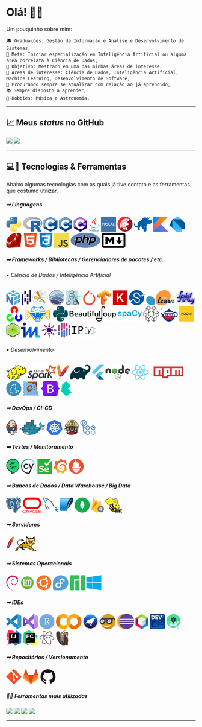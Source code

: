 <h1>Olá! &#x1F44B;&#x1F604;</h1>

Um pouquinho sobre mim:

    🎓 Graduações: Gestão da Informação e Análise e Desenvolvimento de Sistemas;
    🔬 Meta: Iniciar especialização em Inteligência Artificial ou alguma área correlata à Ciência de Dados;
    🔭 Objetivo: Mestrado em uma das minhas áreas de interesse;
    🤖 Áreas de interesse: Ciência de Dados, Inteligência Artificial, Machine Learning, Desenvolvimento de Software;
    📑 Procurando sempre se atualizar com relação ao já aprendido;
    📚 Sempre disposto a aprender;
    🎼 Hobbies: Música e Astronomia.

<hr>

<h2>&#x1F4C8; Meus <em>status</em> no GitHub</h2>
<div>
    <a href="https://github.com/luishpaiva">
    <img height="220em" src="https://github-readme-stats.vercel.app/api?username=luishpaiva&show_icons=true&include_all_commits=true&count_private=true"/>
    <img height="220em" src="https://github-readme-stats.vercel.app/api/top-langs/?username=luishpaiva&layout=compact&langs_count=16&hide=jupyter%20notebook"/></a>
</div>

<hr>

<h2>&#x1F4BB;&#x1F527; Tecnologias & Ferramentas</h2>
Abaixo algumas tecnologias com as quais já tive contato e as ferramentas que costumo utilizar.
<br/>

<h5>&#x27A1; Linguagens</h5>
<p float="left">
    <img src="./icons/python.svg" height="40px" alt="Python" />
    <img src="./icons/r.svg" height="40px" alt="R" />
    <img src="./icons/c.svg" height="40px" alt="C" />
    <img src="./icons/cplusplus.svg" height="40px" alt="C++" />
    <img src="./icons/csharp.svg" height="40px" alt="C#" />
    <img src="./icons/java.svg" height="40px" alt="Java" />
    <img src="./icons/pascal.svg" height="40px" alt="Pascal" />
    <img src="./icons/delphi.svg" height="40px" alt="Delphi" />
    <img src="./icons/cobol.svg" height="40px" alt="COBOL" />
    <img src="./icons/kotlin.svg" height="40px" alt="Kotlin" />
    <img src="./icons/dart.svg" height="40px" alt="Dart" />
    <img src="./icons/ruby.svg" height="40px" alt="Ruby" />
    <img src="./icons/html5.svg" height="40px" alt="HTML5" />
    <img src="./icons/css3.svg" height="40px" alt="CSS3" />
    <img src="./icons/javascript.svg" height="40px" alt="JavaScript/ECMAScript" />
    <img src="./icons/php.svg" height="40px" alt="PHP" />
    <img src="./icons/markdown.svg" height="40px" alt="Markdown" />
</p>

<h5>&#x27A1; Frameworks / Bibliotecas / Gerenciadores de pacotes / etc.</h5>
<h6>&#x25AA; Ciência de Dados / Inteligência Artificial</h6>
<p float="left">
    <img src="./icons/numpy.svg" height="40px" alt="NumPy" />
    <img src="./icons/pandas.svg" height="40px" alt="Pandas" />
    <img src="./icons/matplotlib.svg" height="40px" alt="Matplotlib" />
    <img src="./icons/seaborn.svg" height="40px" alt="Seaborn" />
    <img src="./icons/graphviz.svg" height="40px" alt="Graphviz" />
    <img src="./icons/pytorch.svg" height="40px" alt="PyTorch" />
    <img src="./icons/tensorflow.svg" height="40px" alt="Tensorflow" />
    <img src="./icons/keras.svg" height="40px" alt="Keras" />
    <img src="./icons/scipy.svg" height="40px" alt="SciPy" />
    <img src="./icons/scikitlearn.svg" height="40px" alt="Scikit Learn" />
    <img src="./icons/scikitfuzzy.svg" height="40px" alt="Scikit Fuzzy" />
    <img src="./icons/opencv.svg" height="40px" alt="OpenCV" />
    <img src="./icons/pygad.svg" height="40px" alt="PyGAD" />
    <img src="./icons/nltk.svg" height="40px" alt="Natural Language Toolkit - NLTK" />
    <img src="./icons/bs4.svg" height="40px" alt="Beaultiful Soup" />
    <img src="./icons/spacy.svg" height="40px" alt="Spacy" />
    <img src="./icons/gym.svg" height="40px" alt="Gym" />
    <img src="./icons/tpot.svg" height="40px" alt="TPOT" />
    <img src="./icons/h2o.svg" height="40px" alt="H2O" />
    <img src="./icons/lime.svg" height="40px" alt="Local Interpretable Model-Agnostic Explanations - LIME" />
    <img src="./icons/interpretml.svg" height="40px" alt="InterpretML" />
    <img src="./icons/eli5.svg" height="40px" alt="Eli5" />
    <img src="./icons/shap.svg" height="40px" alt="Shap" />
    <img src="./icons/ipython.svg" height="40px" alt="IPython" />
</p>
<h6>&#x25AA; Desenvolvimento</h6>
<p  float="left">
    <img src="./icons/hadoop.svg" height="40px" alt="Apache hadoop" />
    <img src="./icons/spark.svg" height="40px" alt="Apache Spark" />
    <img src="./icons/maven.svg" height="40px" alt="Apache Maven" />
    <img src="./icons/gradle.svg" height="40px" alt="Gradle" />
    <img src="./icons/flutter.svg" height="40px" alt="Flutter" />
    <img src="./icons/nodejs.svg" height="40px" alt="Node.js" />
    <img src="./icons/react.svg" height="40px" alt="React" />
    <img src="./icons/npm.svg" height="40px" alt="npm" />
    <img src="./icons/yarn.svg" height="40px" alt="yarn" />
    <img src="./icons/chocolatey.svg" height="40px" alt="Chocolatey" />
    <img src="./icons/bootstrap.svg" height="40px" alt="Bootstrap" />
    <img src="./icons/bulma.svg" height="40px" alt="Bulma" />
</p>

<h5>&#x27A1; DevOps / CI-CD</h5>
<p float="left">
    <img src="./icons/jenkins.svg" height="40px" alt="Jenkins" />
    <img src="./icons/docker.svg" height="40px" alt="Docker" />
    <img src="./icons/kubernetes.svg" height="40px" alt="Kubernetes - K8S =]" />
    <img src="./icons/travisci.svg" height="40px" alt="Travis CI" />
    <img src="./icons/githubactions.svg" height="40px" alt="GitHub Actions" />
</p>

<h5>&#x27A1; Testes / Monitoramento</h5>
<p float="left">
    <img src="./icons/cucumber.svg" height="40px" alt="Cucumber" />
    <img src="./icons/cypress.svg" height="40px" alt="Cypress App" />
    <img src="./icons/selenium.svg" height="40px" alt="Selenium" />
    <img src="./icons/grafana.svg" height="40px" alt="Grafana" />
    <img src="./icons/prometheus.svg" height="40px" alt="Prometheus" />
</p>

<h5>&#x27A1; Bancos de Dados / Data Warehouse / Big Data</h5>
<p float="left">
    <img src="./icons/postgresql.svg" height="40px" alt="PostGreSQL" />
    <img src="./icons/oracle.svg" height="40px" alt="Oracle Database" />
    <img src="./icons/mysql.svg" height="40px" alt="MySQL" />
    <img src="./icons/sqlite.svg" height="40px" alt="SQLite" />
    <img src="./icons/mongodb.svg" height="40px" alt="MongoDB" />
    <img src="./icons/firestore.svg" height="40px" alt="Firestore" />
    <img src="./icons/hive.svg" height="40px" alt="Apache Hive" />
</p>

<h5>&#x27A1; Servidores</h5>
<p float="left">
    <img src="./icons/apache.svg" height="40px" alt="Apache" />
    <img src="./icons/tomcat.svg" height="40px" alt="Tomcat" />
</p>

<h5>&#x27A1; Sistemas Operacionais</h5>
<p float="left">
    <img src="./icons/debian.svg" height="40px" alt="GNU/Linux Debian" />
    <img src="./icons/mint.svg" height="40px" alt="GNU/Linux Mint" />
    <img src="./icons/ubuntu.svg" height="40px" alt="GNU/Linux Ubuntu" />
    <img src="./icons/fedora.svg" height="40px" alt="GNU/Linux Fedora" />
    <img src="./icons/manjaro.svg" height="40px" alt="GNU/Linux Manjaro" />
    <img src="./icons/windows.svg" height="40px" alt="Microsoft Windows 10" />
</p>

<h5>&#x27A1; IDEs</h5>
<p float="left">
    <img src="./icons/vscode.svg" height="40px" alt="Visual Studio Code" />
    <img src="./icons/visualstudio.svg" height="40px" alt="Visual Studio" />
    <img src="./icons/rstudio.svg" height="40px" alt="RStudio" />
    <img src="./icons/googlecolab.svg" height="40px" alt="Google Colab" />
    <img src="./icons/weka.svg" height="40px" alt="Weka 3" />
    <img src="./icons/orange.svg" height="40px" alt="Orange Data Mining" />
    <img src="./icons/eclipse.svg" height="40px" alt="Eclipse" />
    <img src="./icons/netbeans.svg" height="40px" alt="Apache NetBeans" />
    <img src="./icons/devcplusplus.svg" height="40px" alt="Dev C++" />
    <img src="./icons/androidstudio.svg" height="40px" alt="Android Studio" />
    <img src="./icons/intellij.svg" height="40px" alt="IntelliJ IDEA" />
    <img src="./icons/pycharm.svg" height="40px" alt="PyCharm" />
    <img src="./icons/atom.svg" height="40px" alt="Atom" />
    <img src="./icons/dbeaver.svg" height="40px" alt="DBeaver" />
</p>

<h5>&#x27A1; Repositórios / Versionamento</h5>
<p float="left">
    <img src="./icons/git.svg" height="40px" alt="Git" />
    <img src="./icons/gitlab.svg" height="40px" alt="GitLab" />
    <img src="./icons/github.svg" height="40px" alt="GitHub" />
</p>

<h5>&#x1F468;&#x200D;&#x1F4BB; Ferramentas mais utilizadas</h5>

![](https://img.shields.io/badge/OS-Windows-informational?style=flat&logo=windows&logoColor=white&color=blue) ![](https://img.shields.io/badge/IDE-Visual_Studio_Code-informational?style=flat&logo=visualstudiocode&logoColor=white&color=blue) ![](https://img.shields.io/badge/DataBase-PostgreSQL-informational?style=flat&logo=postgresql&logoColor=white&color=blue) ![](https://img.shields.io/badge/Version_Control-GitLab&GitHub-informational?style=flat&logo=git&logoColor=white&color=blue)

<hr>